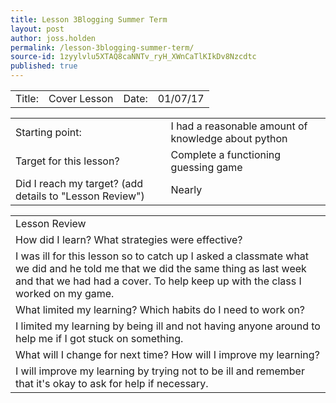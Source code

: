 ```yaml
---
title: Lesson 3Blogging Summer Term
layout: post
author: joss.holden
permalink: /lesson-3blogging-summer-term/
source-id: 1zyylvlu5XTAQ8caNNTv_ryH_XWnCaTlKIkDv8Nzcdtc
published: true
---
```

<table>
  <tr>
    <td>Title:  </td>
    <td>Cover Lesson</td>
    <td> Date:  </td>
    <td>01/07/17</td>
  </tr>
</table>


<table>
  <tr>
    <td>Starting point:</td>
    <td>I had a reasonable amount of knowledge about python</td>
  </tr>
  <tr>
    <td>Target for this lesson?</td>
    <td>Complete a functioning guessing game</td>
  </tr>
  <tr>
    <td>Did I reach my target? 
(add details to "Lesson Review")</td>
    <td>Nearly</td>
  </tr>
</table>


<table>
  <tr>
    <td>Lesson Review</td>
  </tr>
  <tr>
    <td>How did I learn? What strategies were effective? </td>
  </tr>
  <tr>
    <td>I was ill for this lesson so to catch up I asked a classmate what we did and he told me that we did the same thing as last week and that we had had a cover. To help keep up with the class I worked on my game.</td>
  </tr>
  <tr>
    <td>What limited my learning? Which habits do I need to work on? </td>
  </tr>
  <tr>
    <td>I limited my learning by being ill and not having anyone around to help me if I got stuck on something.</td>
  </tr>
  <tr>
    <td>What will I change for next time? How will I improve my learning?</td>
  </tr>
  <tr>
    <td>I will improve my learning by trying not to be ill and remember that it's okay to ask for help if necessary.</td>
  </tr>
</table>


